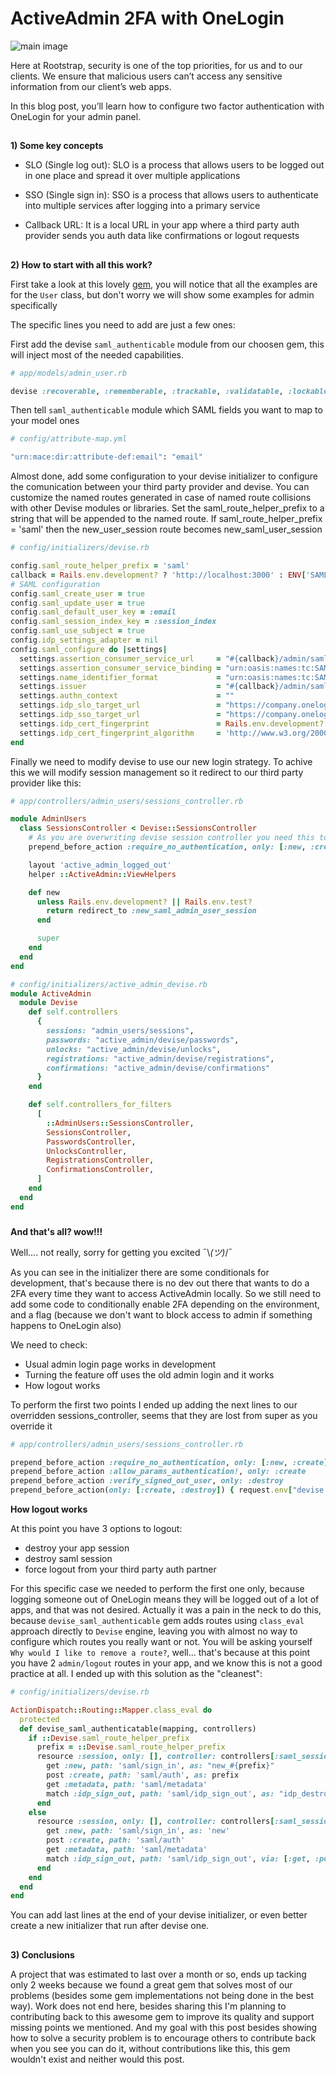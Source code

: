 # **ActiveAdmin 2FA with OneLogin**

![main image](images/2fa.jpg)

Here at Rootstrap, security is one of the top priorities, for us and to our clients. We ensure that malicious users can’t access any sensitive information from our client’s web apps.

In this blog post, you’ll learn how to configure two factor authentication with OneLogin for your admin panel.


##
**1) Some key concepts**

 - SLO (Single log out): SLO is a process that allows users to be logged out in one place and spread it over multiple applications

 - SSO (Single sign in): SSO is a process that allows users to authenticate into multiple services after logging into a primary service

 - Callback URL: It is a local URL in your app where a third party auth provider sends you auth data like confirmations or logout requests


##
**2) How to start with all this work?**


First take a look at this lovely [gem](https://github.com/apokalipto/devise_saml_authenticatable), you will notice that all the examples are for the `User` class, but don't worry we will show some examples for admin specifically

The specific lines you need to add are just a few ones:

First add the devise `saml_authenticable` module from our choosen gem, this will inject most of the needed capabilities.
``` ruby
# app/models/admin_user.rb

devise :recoverable, :rememberable, :trackable, :validatable, :lockable, :saml_authenticatable
```

Then tell `saml_authenticable` module which SAML fields you want to map to your model ones
``` ruby
# config/attribute-map.yml

"urn:mace:dir:attribute-def:email": "email"
```

Almost done, add some configuration to your devise initializer to configure the comunication between your third party provider and devise.
You can customize the named routes generated in case of named route collisions with other Devise modules or libraries. Set the saml_route_helper_prefix to a string that will be appended to the named route.
If saml_route_helper_prefix = 'saml' then the new_user_session route becomes new_saml_user_session
``` ruby
# config/initializers/devise.rb

config.saml_route_helper_prefix = 'saml'
callback = Rails.env.development? ? 'http://localhost:3000' : ENV['SAML_CALLBACK_ADDRESS']
# SAML configuration
config.saml_create_user = true
config.saml_update_user = true
config.saml_default_user_key = :email
config.saml_session_index_key = :session_index
config.saml_use_subject = true
config.idp_settings_adapter = nil
config.saml_configure do |settings|
  settings.assertion_consumer_service_url     = "#{callback}/admin/saml/auth"
  settings.assertion_consumer_service_binding = "urn:oasis:names:tc:SAML:2.0:bindings:HTTP-POST"
  settings.name_identifier_format             = "urn:oasis:names:tc:SAML:2.0:nameid-format:transient"
  settings.issuer                             = "#{callback}/admin/saml/metadata"
  settings.authn_context                      = ""
  settings.idp_slo_target_url                 = "https://company.onelogin.com/trust/saml2/http-redirect/slo/#{Rails.env.development? ? '1234' : ENV['SLO_TARGET']}"
  settings.idp_sso_target_url                 = "https://company.onelogin.com/trust/saml2/http-post/sso/#{Rails.env.development? ? 'you_sso_string' : ENV['SSO_TARGET']}"
  settings.idp_cert_fingerprint               = Rails.env.development? ? 'your_cert_fingerprint' : ENV['IDP_CERT_FINGERPRINT']
  settings.idp_cert_fingerprint_algorithm     = 'http://www.w3.org/2000/09/xmldsig#sha256'
end
```

Finally we need to modify devise to use our new login strategy. To achive this we will modify session management so it redirect to our third party provider like this:

```ruby
# app/controllers/admin_users/sessions_controller.rb

module AdminUsers
  class SessionsController < Devise::SessionsController
    # As you are overwriting devise session controller you need this to allow to login with user & pass (dev mode)
    prepend_before_action :require_no_authentication, only: [:new, :create]

    layout 'active_admin_logged_out'
    helper ::ActiveAdmin::ViewHelpers

    def new
      unless Rails.env.development? || Rails.env.test?
        return redirect_to :new_saml_admin_user_session
      end

      super
    end
  end
end
```

```ruby
# config/initializers/active_admin_devise.rb
module ActiveAdmin
  module Devise
    def self.controllers
      {
        sessions: "admin_users/sessions",
        passwords: "active_admin/devise/passwords",
        unlocks: "active_admin/devise/unlocks",
        registrations: "active_admin/devise/registrations",
        confirmations: "active_admin/devise/confirmations"
      }
    end

    def self.controllers_for_filters
      [
        ::AdminUsers::SessionsController,
        SessionsController,
        PasswordsController,
        UnlocksController,
        RegistrationsController,
        ConfirmationsController,
      ]
    end
  end
end
```

###
**And that's all? wow!!!**

Well.... not really, sorry for getting you excited ¯\\_(ツ)_/¯

As you can see in the initializer there are some conditionals for development, that's because there is no dev out there that wants to do a 2FA every time they want to access ActiveAdmin locally.
So we still need to add some code to conditionally enable 2FA depending on the environment, and a flag (because we don't want to block access to admin if something happens to OneLogin also)

We need to check:
  - Usual admin login page works in development
  - Turning the feature off uses the old admin login and it works
  - How logout works


To perform the first two points I ended up adding the next lines to our overridden sessions_controller, seems that they are lost from super as you override it

``` ruby
# app/controllers/admin_users/sessions_controller.rb

prepend_before_action :require_no_authentication, only: [:new, :create]
prepend_before_action :allow_params_authentication!, only: :create
prepend_before_action :verify_signed_out_user, only: :destroy
prepend_before_action(only: [:create, :destroy]) { request.env["devise.skip_timeout"] = true }
```

**How logout works**

At this point you have 3 options to logout:
  - destroy your app session
  - destroy saml session
  - force logout from your third party auth partner

For this specific case we needed to perform the first one only, because logging someone out of OneLogin means they will be logged out of a lot of apps, and that was not desired.
Actually it was a pain in the neck to do this, because `devise_saml_authenticable` gem adds routes using `class_eval` approach directly to `Devise` engine, leaving you with almost no way to configure which routes you really want or not. You will be asking yourself `Why would I like to remove a route?`, well... that's because at this point you have 2 `admin/logout` routes in your app, and we know this is not a good practice at all.
I ended up with this solution as the "cleanest":

``` ruby
# config/initializers/devise.rb

ActionDispatch::Routing::Mapper.class_eval do
  protected
  def devise_saml_authenticatable(mapping, controllers)
    if ::Devise.saml_route_helper_prefix
      prefix = ::Devise.saml_route_helper_prefix
      resource :session, only: [], controller: controllers[:saml_sessions], path: '' do
        get :new, path: 'saml/sign_in', as: "new_#{prefix}"
        post :create, path: 'saml/auth', as: prefix
        get :metadata, path: 'saml/metadata'
        match :idp_sign_out, path: 'saml/idp_sign_out', as: "idp_destroy_#{prefix}", via: [:get, :post]
      end
    else
      resource :session, only: [], controller: controllers[:saml_sessions], path: '' do
        get :new, path: 'saml/sign_in', as: 'new'
        post :create, path: 'saml/auth'
        get :metadata, path: 'saml/metadata'
        match :idp_sign_out, path: 'saml/idp_sign_out', via: [:get, :post]
      end
    end
  end
end
```
You can add last lines at the end of your devise initializer, or even better create a new initializer that run after devise one.


##
**3) Conclusions**

A project that was estimated to last over a month or so, ends up tacking only 2 weeks because we found a great gem that solves most of our problems (besides some gem implementations not being done in the best way).
Work does not end here, besides sharing this I'm planning to contributing back to this awesome gem to improve its quality and support missing points we mentioned. And my goal with this post besides showing how to solve a security problem is to encourage others to contribute back when you see you can do it, without contributions like this, this gem wouldn't exist and neither would this post.
